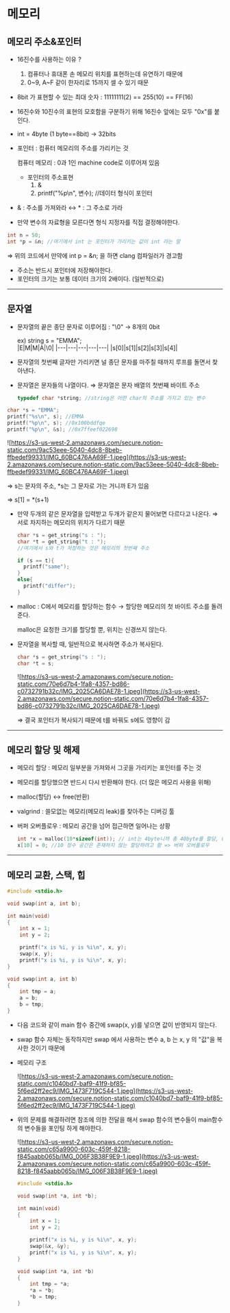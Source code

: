 # 메모리

## 메모리 주소&포인터

- 16진수를 사용하는 이유 ?
  1. 컴퓨터나 휴대폰 손 메모리 위치를 표현하는데 유연하기 때문에
  2. 0~9, A~F 같이 한자리로 15까지 셀 수 있기 때문
- 8bit 가 표현할 수 있는 최대 숫자 : 11111111(2) == 255(10) == FF(16)
- 16진수와 10진수의 표현의 모호함을 구분하기 위해 16진수 앞에는 모두 "0x"를 붙인다.
- int = 4byte (1 byte==8bit) → 32bits
- 포인터 : 컴퓨터 메모리의 주소를 가리키는 것

  컴퓨터 메모리 : 0과 1인 machine code로 이루어져 있음

  - 포인터의 주소표현
    1. &
    2. printf("%p\n", 변수); //데이터 형식이 포인터

- & : 주소를 가져와라 ↔ \* : 그 주소로 가라
- 만약 변수의 자료형을 모른다면 형식 지정자를 직접 결정해야한다.

```c
int n = 50;
int *p = &n; //여기에서 int 는 포인터가 가리키는 값이 int 라는 말
```

⇒ 위의 코드에서 만약에 int p = &n; 을 하면 clang 컴파일러가 경고함

- 주소는 반드시 포인터에 저장해야한다.
- 포인터의 크기는 보통 데이터 크기의 2배이다. (일반적으로)

---

## 문자열

- 문자열의 끝은 종단 문자로 이루어짐 : "\0" → 8개의 0bit

  ex) string s = "EMMA";  
   |E|M|M|A|\0|
  |---|---|---|---|---|
  |s[0]|s[1]|s[2]|s[3]|s[4]|

- 문자열의 첫번째 글자만 가리키면 널 종단 문자를 마주칠 때까지 루프를 돌면서 찾아낸다.
- 문자열은 문자들의 나열이다. ⇒ 문자열은 문자 배열의 첫번째 바이트 주소

  ```c
  typedef char *string; //string은 어떤 char의 주소를 가지고 있는 변수
  ```

```c
char *s = "EMMA";
printf("%s\n", s); //EMMA
printf("%p\n", s); //0x100bddfqe
printf("%p\n", &s); //0x7ffeef022698
```

![https://s3-us-west-2.amazonaws.com/secure.notion-static.com/9ac53eee-5040-4dc8-8beb-ffbedef99331/IMG_60BC476AA69F-1.jpeg](https://s3-us-west-2.amazonaws.com/secure.notion-static.com/9ac53eee-5040-4dc8-8beb-ffbedef99331/IMG_60BC476AA69F-1.jpeg)

⇒ s는 문자의 주소, \*s는 그 문자로 가는 거니까 E가 있음

⇒ s[1] = \*(s+1)

- 만약 두개의 같은 문자열을 입력받고 두개가 같은지 물어보면 다르다고 나온다. ⇒ 서로 차지하는 메모리의 위치가 다르기 때문

  ```c
  char *s = get_string("s : ");
  char *t = get_string("t : ");
  //여기에서 s와 t가 저장하는 것은 메모리의 첫번째 주소

  if (s == t){
  	printf("same");
  }
  else{
  	printf("differ");
  }
  ```

- malloc : C에서 메모리를 할당하는 함수 → 할당한 메모리의 첫 바이트 주소를 돌려준다.

  malloc은 요청한 크기를 할당할 뿐, 위치는 신경쓰지 않는다.

- 문자열을 복사할 때, 일반적으로 복사하면 주소가 복사된다.

  ```c
  char *s = get_string("s : ");
  char *t = s;
  ```

  ![https://s3-us-west-2.amazonaws.com/secure.notion-static.com/70e6d7b4-1fa8-4357-bd86-c0732791b32c/IMG_2025CA6DAE78-1.jpeg](https://s3-us-west-2.amazonaws.com/secure.notion-static.com/70e6d7b4-1fa8-4357-bd86-c0732791b32c/IMG_2025CA6DAE78-1.jpeg)

  ⇒ 결국 포인터가 복사되기 때문에 t를 바꿔도 s에도 영향이 감

---

## 메모리 할당 및 해제

- 메모리 할당 : 메모리 일부분을 가져와서 그곳을 가리키는 포인터를 주는 것
- 메모리를 할당했으면 반드시 다시 반환해야 한다. (더 많은 메모리 사용을 위해)
- malloc(할당) ↔ free(반환)
- valgrind : 쓸모없는 메모리(메모리 leak)를 찾아주는 디버깅 툴
- 버퍼 오버플로우 : 메모리 공간을 넘어 접근하면 일어나는 상황

  ```c
  int *x = malloc(10*sizeof(int)); // int는 4byte니까 총 40byte를 할당, 0~9까지의 정수공간을 만듦
  x[10] = 0; //10 정수 공간은 존재하지 않는 할당하려고 함 => 버퍼 오버플로우
  ```

---

## 메모리 교환, 스택, 힙

```c
#include <stdio.h>

void swap(int a, int b);

int main(void)
{
    int x = 1;
    int y = 2;

    printf("x is %i, y is %i\n", x, y);
    swap(x, y);
    printf("x is %i, y is %i\n", x, y);
}

void swap(int a, int b)
{
    int tmp = a;
    a = b;
    b = tmp;
}
```

- 다음 코드와 같이 main 함수 중간에 swap(x, y)를 넣으면 값이 반영되지 않는다.
- swap 함수 자체는 동작하지만 swap 에서 사용하는 변수 a, b 는 x, y 의 "값"을 복사한 것이기 때문에
- 메모리 구조

  ![https://s3-us-west-2.amazonaws.com/secure.notion-static.com/c1040bd7-baf9-41f9-bf85-5f6ed2ff2ec9/IMG_1473F719C544-1.jpeg](https://s3-us-west-2.amazonaws.com/secure.notion-static.com/c1040bd7-baf9-41f9-bf85-5f6ed2ff2ec9/IMG_1473F719C544-1.jpeg)

- 위의 문제를 해결하려면 참조에 의한 전달을 해서 swap 함수의 변수들이 main함수의 변수들을 포인팅 하게 해야한다.

  ![https://s3-us-west-2.amazonaws.com/secure.notion-static.com/c65a9900-603c-459f-8218-f845aabb065b/IMG_006F3B38F9E9-1.jpeg](https://s3-us-west-2.amazonaws.com/secure.notion-static.com/c65a9900-603c-459f-8218-f845aabb065b/IMG_006F3B38F9E9-1.jpeg)

  ```c
  #include <stdio.h>

  void swap(int *a, int *b);

  int main(void)
  {
      int x = 1;
      int y = 2;

      printf("x is %i, y is %i\n", x, y);
      swap(&x, &y);
      printf("x is %i, y is %i\n", x, y);
  }

  void swap(int *a, int *b)
  {
      int tmp = *a;
      *a = *b;
      *b = tmp;
  }
  ```
